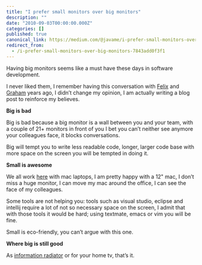 ```yaml
---
title: "I prefer small monitors over big monitors"
description: ""
date: "2010-09-03T00:00:00.000Z"
categories: []
published: true
canonical_link: https://medium.com/@javame/i-prefer-small-monitors-over-big-monitors-7843add0f3f1
redirect_from:
  - /i-prefer-small-monitors-over-big-monitors-7843add0f3f1
---
```


Having big monitors seems like a must have these days in software development.

I never liked them, I remember having this conversation with [Felix](http://www.wuetender-junger-mann.de/) and [Graham](http://www.grahambrooks.com/) years ago, I didn’t change my opinion, I am actually writing a blog post to reinforce my believes.

**Big is bad**

Big is bad because a big monitor is a wall between you and your team, with a couple of 21+ monitors in front of you I bet you can’t neither see anymore your colleagues face, it blocks conversations.

Big will tempt you to write less readable code, longer, larger code base with more space on the screen you will be tempted in doing it.

**Small is awesome**

We all work [here](http://www.forward.co.uk/) with mac laptops, I am pretty happy with a 12" mac, I don’t miss a huge monitor, I can move my mac around the office, I can see the face of my colleagues.

Some tools are not helping you: tools such as visual studio, eclipse and intellij require a lot of not so necessary space on the screen, I admit that with those tools it would be hard; using textmate, emacs or vim you will be fine.

Small is eco-friendly, you can’t argue with this one.

**Where big is still good**

As [information radiator](http://alistair.cockburn.us/Information+radiator) or for your home tv, that’s it.
